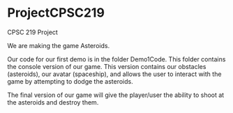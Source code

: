 # ProjectCPSC219
CPSC 219 Project

We are making the game Asteroids.

Our code for our first demo is in the folder Demo1Code. This folder contains the console version of our game.
This version contains our obstacles (asteroids), our avatar (spaceship), and allows the user to interact with the game by attempting to dodge the asteroids.

The final version of our game will give the player/user the ability to shoot at the asteroids and destroy them.

